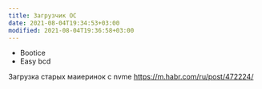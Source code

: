 ```yaml
---
title: Загрузчик ОС
date: 2021-08-04T19:34:53+03:00
modified: 2021-08-04T19:36:58+03:00
---
```


- Bootice
- Easy bcd

Загрузка старых маиеринок с nvme
<https://m.habr.com/ru/post/472224/>
